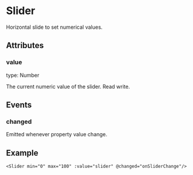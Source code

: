 # Slider

Horizontal slide to set numerical values.

## Attributes

### value

type: Number

The current numeric value of the slider. Read write.

## Events

### changed

Emitted whenever property value change.

## Example

```markup
<Slider min="0" max="100" :value="slider" @changed="onSliderChange"/>
```

